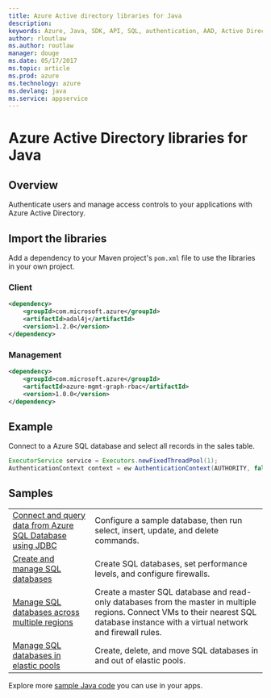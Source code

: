 ```yaml
---
title: Azure Active directory libraries for Java
description: 
keywords: Azure, Java, SDK, API, SQL, authentication, AAD, Active Directory , JDBC
author: rloutlaw
ms.author: routlaw
manager: douge
ms.date: 05/17/2017
ms.topic: article
ms.prod: azure
ms.technology: azure
ms.devlang: java
ms.service: appservice
---
```


# Azure Active Directory libraries for Java

## Overview

Authenticate users and manage access controls to your applications with Azure Active Directory.

## Import the libraries

Add a dependency to your Maven project's `pom.xml` file to use the libraries in your own project.

### Client 

```XML
<dependency>
    <groupId>com.microsoft.azure</groupId>
    <artifactId>adal4j</artifactId>
    <version>1.2.0</version>
</dependency>
```   

### Management

```XML
<dependency>
    <groupId>com.microsoft.azure</groupId>
    <artifactId>azure-mgmt-graph-rbac</artifactId>
    <version>1.0.0</version>
</dependency>
```

## Example

Connect to a Azure SQL database and select all records in the sales table.

```java
ExecutorService service = Executors.newFixedThreadPool(1);
AuthenticationContext context = ew AuthenticationContext(AUTHORITY, false, service);

```

## Samples

| | |
|--|--|
| [Connect and query data from Azure SQL Database using JDBC][4] | Configure a sample database, then run select, insert, update, and delete commands. |
| [Create and manage SQL databases][1] | Create SQL databases, set performance levels, and configure firewalls.  | 
| [Manage SQL databases across multiple regions][2] | Create a master SQL database and read-only databases from the master in multiple regions. Connect VMs to their nearest SQL database instance with a virtual network and firewall rules. | 
| [Manage SQL databases in elastic pools][3] | Create, delete, and move SQL databases in and out of elastic pools. | 

[1]: https://azure.microsoft.com/resources/samples/sql-database-java-manage-db/
[2]: https://azure.microsoft.com/resources/samples/sql-database-java-manage-sql-databases-across-regions/
[3]: java-sdk-manage-sql-elastic-pools.md
[4]: https://docs.microsoft.com/azure/sql-database/sql-database-connect-query-java

Explore more [sample Java code](https://azure.microsoft.com/resources/samples/?platform=java) you can use in your apps.